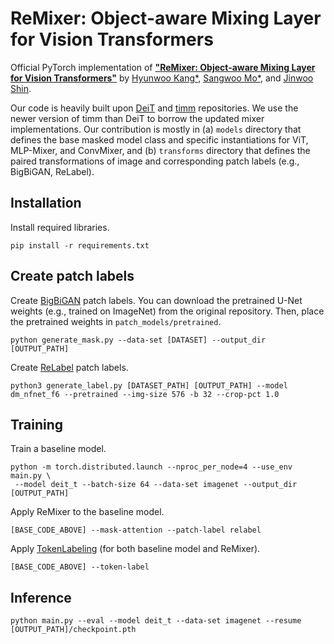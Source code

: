 # ReMixer: Object-aware Mixing Layer for Vision Transformers

Official PyTorch implementation of
[**"ReMixer: Object-aware Mixing Layer for Vision Transformers"**](https://drive.google.com/file/d/1-3d-P9Yh3QW-CyTOmi6VTsBuW72wXSd1/view?usp=sharing) by
[Hyunwoo Kang*](https://github.com/hyunOO),
[Sangwoo Mo*](https://sites.google.com/view/sangwoomo),
and [Jinwoo Shin](http://alinlab.kaist.ac.kr/shin.html).

Our code is heavily built upon [DeiT](https://github.com/facebookresearch/deit) and [timm](https://github.com/rwightman/pytorch-image-models) repositories.
We use the newer version of timm than DeiT to borrow the updated mixer implementations.
Our contribution is mostly in (a) `models` directory that defines the base masked model class and specific instantiations for ViT, MLP-Mixer, and ConvMixer,
and (b) `transforms` directory that defines the paired transformations of image and corresponding patch labels (e.g., BigBiGAN, ReLabel).


## Installation

Install required libraries.
```
pip install -r requirements.txt
```

## Create patch labels

Create [BigBiGAN](https://github.com/anvoynov/BigGANsAreWatching) patch labels.
You can download the pretrained U-Net weights (e.g., trained on ImageNet) from the original repository.
Then, place the pretrained weights in `patch_models/pretrained`.
```
python generate_mask.py --data-set [DATASET] --output_dir [OUTPUT_PATH]
```

Create [ReLabel](https://github.com/naver-ai/relabel_imagenet) patch labels.
```
python3 generate_label.py [DATASET_PATH] [OUTPUT_PATH] --model dm_nfnet_f6 --pretrained --img-size 576 -b 32 --crop-pct 1.0
```

## Training

Train a baseline model.
```
python -m torch.distributed.launch --nproc_per_node=4 --use_env main.py \
 --model deit_t --batch-size 64 --data-set imagenet --output_dir [OUTPUT_PATH]
```

Apply ReMixer to the baseline model.
```
[BASE_CODE_ABOVE] --mask-attention --patch-label relabel
```

Apply [TokenLabeling](https://github.com/zihangJiang/TokenLabeling) (for both baseline model and ReMixer).
```
[BASE_CODE_ABOVE] --token-label
```

## Inference

```
python main.py --eval --model deit_t --data-set imagenet --resume [OUTPUT_PATH]/checkpoint.pth 
```

